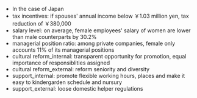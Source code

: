 - In the case of Japan
- tax incentives: if spouses' annual income below ￥1.03 million yen, tax reduction of ￥380,000
- salary level: on average, female employees' salary of women are lower than male counterparts by 30.2%
- managerial position ratio: among private companies, female only accounts 11% of its managerial positions
- cultural reform_internal: transparent opportunity for promotion, equal importance of responsiblities assigned
- cultural reform_external: reform seniority and diversity
- support_internal: promote flexible working hours, places and make it easy to kindergarden schedule and nursury
- support_external: loose domestic helper regulations

